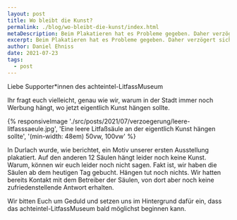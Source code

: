 ```yaml
---
layout: post
title: Wo bleibt die Kunst?
permalink: ./blog/wo-bleibt-die-kunst/index.html
metaDescription: Beim Plakatieren hat es Probleme gegeben. Daher verzögert sich der Beginn der ersten Ausstellung des  achteintel—LitfassMuseum noch. 
excerpt: Beim Plakatieren hat es Probleme gegeben. Daher verzögert sich der Beginn der ersten Ausstellung des  achteintel—LitfassMuseum noch.
author: Daniel Ehniss
date: 2021-07-23
tags:
  - post
---
```


Liebe Supporter\*innen des achteintel-LitfassMuseum

Ihr fragt euch vielleicht, genau wie wir, warum in der Stadt immer noch Werbung hängt, wo jetzt eigentlich Kunst hängen sollte.

{% responsiveImage './src/posts/2021/07/verzoegerung/leere-litfasssaeule.jpg', 'Eine leere Litfaßsäule an der eigentlich Kunst hängen sollte', '(min-width: 48em) 50vw, 100vw' %}

In Durlach wurde, wie berichtet, ein Motiv unserer ersten Ausstellung plakatiert. Auf den anderen 12 Säulen hängt leider noch keine Kunst. Warum, können wir euch leider noch nicht sagen. Fakt ist, wir haben die Säulen ab dem heutigen Tag gebucht. Hängen tut noch nichts. Wir hatten bereits Kontakt mit dem Betreiber der Säulen, von dort aber noch keine zufriedenstellende Antwort erhalten.

Wir bitten Euch um Geduld und setzen uns im Hintergrund dafür ein, dass das achteintel-LitfassMuseum bald möglichst beginnen kann.
